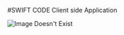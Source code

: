 #SWIFT CODE
Client side Application

![Image Doesn't Exist](http://www.doclicksolutions.com/img/web_training.png)

